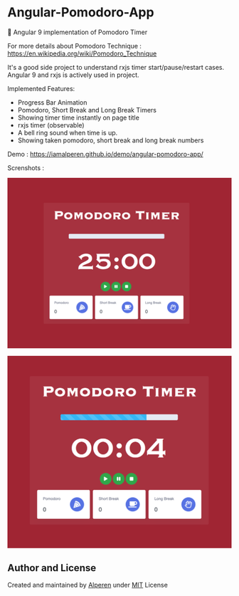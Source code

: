 # Angular-Pomodoro-App
🍅 Angular 9 implementation of Pomodoro Timer

For more details about Pomodoro Technique : https://en.wikipedia.org/wiki/Pomodoro_Technique

It's a good side project to understand rxjs timer start/pause/restart cases. Angular 9 and rxjs is actively used in project.

Implemented Features:
- Progress Bar Animation
- Pomodoro, Short Break and Long Break Timers
- Showing timer time instantly on page title
- rxjs timer (observable)
- A bell ring sound when time is up.
- Showing taken pomodoro, short break and long break numbers


Demo : https://iamalperen.github.io/demo/angular-pomodoro-app/

Screnshots :

![](https://raw.githubusercontent.com/iamalperen/angular-pomodoro-app/master/ss1.png)

![](https://raw.githubusercontent.com/iamalperen/angular-pomodoro-app/master/ss2.png)


## Author and License
Created and maintained by [Alperen](https://github.com/iamalperen) under [MIT](LICENSE.md) License

